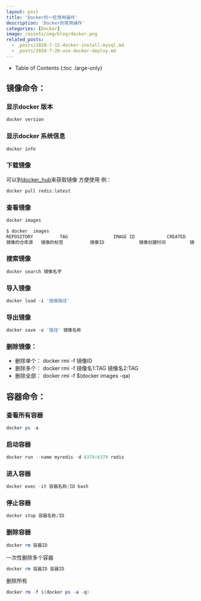 ```yaml
---
layout: post
title: 'Docker的一些常用操作'
description: 'Docker的常用操作'
categories: [Docker]
image: /assets/img/blog/docker.png
related_posts:
  - _posts/2020-7-15-docker-install-mysql.md
  - _posts/2020-7-20-use-docker-deploy.md
---
```

- Table of Contents
{:toc .large-only}


## 镜像命令：

###  显示docker 版本 
```powershell
docker version
```

### 显示docker 系统信息
```powershell
docker info
```

### 下载镜像
可以到[docker_hub](https://cloud.docker.com/)来获取镜像 方便使用
例：
```powershell
docker pull redis:latest
```


### 查看镜像
```powershell
docker images
```
```powershell
$ docker  images
REPOSITORY          TAG                 IMAGE ID            CREATED             SIZE
镜像的仓库源	 镜像的标签	        镜像ID             镜像创建时间         镜像大小
```

### 搜索镜像
```powershell
docker search 镜像名字
```

### 导入镜像
```powershell
docker load -i '镜像路径'
```

### 导出镜像
```powershell
docker save -o '路径' 镜像名称
```

### 删除镜像：

- 删除单个： docker rmi -f 镜像ID
- 删除多个： docker rmi -f 镜像名1:TAG 镜像名2:TAG
- 删除全部： docker rmi -f $(docker images -qa)

## 容器命令：

### 查看所有容器
```powershell
docker ps -a
```

### 启动容器
```powershell
docker run --name myredis -d 6379:6379 redis
```

### 进入容器
```powershell
docker exec -it 容器名称/ID bash
```

### 停止容器
```powershell
docker stop 容器名称/ID
```

### 删除容器

```powershell
docker rm 容器ID
```

一次性删除多个容器

```powershell
docker rm 容器ID 容器ID
```

删除所有

```powershell
docker rm -f $(docker ps -a -q)
```

